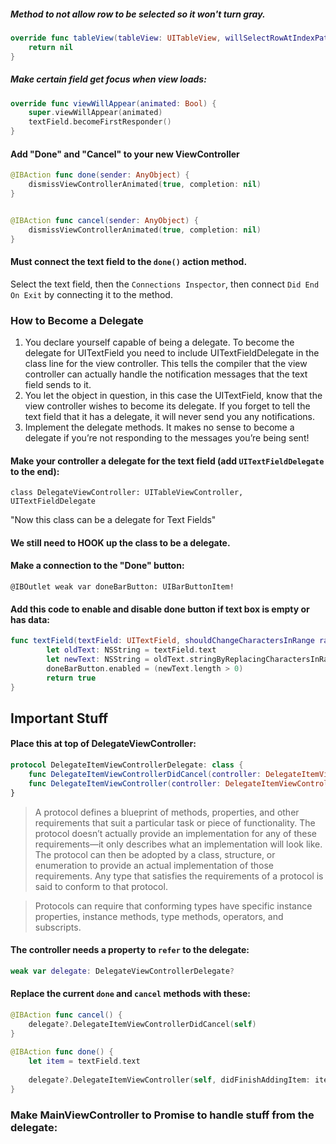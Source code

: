 
##### Method to not allow row to be selected so it won't turn gray.

```swift
override func tableView(tableView: UITableView, willSelectRowAtIndexPath indexPath: NSIndexPath) -> NSIndexPath? {    return nil}
```

##### Make certain field get focus when view loads:

```swift
override func viewWillAppear(animated: Bool) {    super.viewWillAppear(animated)    textField.becomeFirstResponder()}
```

#### Add "Done" and "Cancel" to your new ViewController

```swift
@IBAction func done(sender: AnyObject) {
    dismissViewControllerAnimated(true, completion: nil)
}


@IBAction func cancel(sender: AnyObject) {
    dismissViewControllerAnimated(true, completion: nil)
}
```

#### Must connect the text field to the `done()` action method.

Select the text field, then the `Connections Inspector`, then connect 
`Did End On Exit` by connecting it to the method.

### How to Become a Delegate

1. You declare yourself capable of being a delegate. To become the delegatefor UITextField you need to include UITextFieldDelegate in the class line for the view controller. This tells the compiler that the view controller can actually handle the notification messages that the text field sends to it.2. You let the object in question, in this case the UITextField, know that the view controller wishes to become its delegate. If you forget to tell the text field that it has a delegate, it will never send you any notifications.3. Implement the delegate methods. It makes no sense to become a delegateif you’re not responding to the messages you’re being sent!

#### Make your controller a delegate for the text field (add `UITextFieldDelegate` to the end):

```
class DelegateViewController: UITableViewController, UITextFieldDelegate
```

"Now this class can be a delegate for Text Fields"

#### We still need to HOOK up the class to be a delegate.

#### Make a connection to the "Done" button:

```
@IBOutlet weak var doneBarButton: UIBarButtonItem!
```

#### Add this code to enable and disable done button if text box is empty or has data:

```swift
func textField(textField: UITextField, shouldChangeCharactersInRange range: NSRange, replacementString string: String) -> Bool {        let oldText: NSString = textField.text        let newText: NSString = oldText.stringByReplacingCharactersInRange(range, withString: string)        doneBarButton.enabled = (newText.length > 0)        return true}
```

## Important Stuff

#### Place this at top of DelegateViewController:

```swift
protocol DelegateItemViewControllerDelegate: class {    func DelegateItemViewControllerDidCancel(controller: DelegateItemViewController)    func DelegateItemViewController(controller: DelegateItemViewController, didFinishAddingItem item: ChecklistItem)}
```

>A protocol defines a blueprint of methods, properties, and other requirements that suit a particular task or piece of functionality. The protocol doesn’t actually provide an implementation for any of these requirements—it only describes what an implementation will look like. The protocol can then be adopted by a class, structure, or enumeration to provide an actual implementation of those requirements. Any type that satisfies the requirements of a protocol is said to conform to that protocol.

>Protocols can require that conforming types have specific instance properties, instance methods, type methods, operators, and subscripts.

#### The controller needs a property to `refer` to the delegate:

```swift
weak var delegate: DelegateViewControllerDelegate?
``` 

#### Replace the current `done` and `cancel` methods with these:

```swift
@IBAction func cancel() {    delegate?.DelegateItemViewControllerDidCancel(self)}
    @IBAction func done() {    let item = textField.text
            delegate?.DelegateItemViewController(self, didFinishAddingItem: item)}
```

### Make MainViewController to Promise to handle stuff from the delegate:

```swift

```
